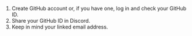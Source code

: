 1. Create GitHub account or, if you have one, log in and check your GitHub ID.
2. Share your GitHub ID in Discord.
3. Keep in mind your linked email address.
